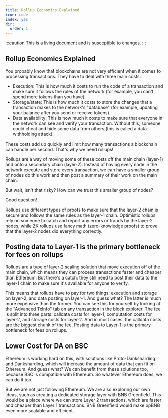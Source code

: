 ```yaml
---
title: Rollup Economics Explained 
icon: code
index: yes
dir:
  order: 1
---
```


:::caution 
This is a living document and is susceptible to changes. 
:::


## Rollup Economics Explained 

You probably know that blockchains are not very efficient when it comes to processing transactions. They have to deal with three main costs:

- Execution: This is how much it costs to run the code of a transaction and make sure it follows the rules of the network (for example, you can't spend more tokens than you have).
- Storage/state: This is how much it costs to store the changes that a transaction makes to the network's "database" (for example, updating your balance after you send or receive tokens).
- Data availability: This is how much it costs to make sure that everyone in the network can see and verify your transaction. Without this, someone could cheat and hide some data from others (this is called a data-withholding attack).

These costs add up quickly and limit how many transactions a blockchain can handle per second. That's why we need rollups!

Rollups are a way of moving some of these costs off the main chain (layer-1) and onto a secondary chain (layer-2). Instead of having every node in the network execute and store every transaction, we can have a smaller group of nodes do this work and then post a summary of their work on the main chain.

But wait, isn't that risky? How can we trust this smaller group of nodes?

Good question!

Rollups use different types of proofs to make sure that the layer-2 chain is secure and follows the same rules as the layer-1 chain. Optimistic rollups rely on someone to catch and report any errors or frauds by the layer-2 nodes, while ZK rollups use fancy math (zero-knowledge proofs) to prove that the layer-2 nodes did everything correctly.

## Posting data to Layer-1 is the primary bottleneck for fees on rollups

Rollups are a type of layer-2 scaling solution that move execution off of the main chain, which means they can process transactions faster and cheaper than Ethereum. But there's a catch: they still need to post their data to the layer-1 chain to make sure it's available for anyone to verify.

This means that rollups have to pay for two things: execution and storage on layer-2, and data posting on layer-1. And guess what? The latter is much more expensive than the former. You can see this for yourself by looking at the "Advanced TxInfo" tab on any transaction in the block explorer. The fee is split into three parts: calldata costs for layer-1, computation costs for layer-2, and storage costs for layer-2. And in most cases, the calldata costs are the biggest chunk of the fee. Posting data to Layer-1 is the primary bottleneck for fees on rollups.


## Lower Cost for DA on BSC

Ethereum is working hard on this, with solutions like Proto-Danksharding and Danksharding, which will increase the amount of data that can fit on Ethereum. And guess what? We can benefit from these solutions too, because BSC is compatible with Ethereum. So whatever Ethereum does, we can do it too.

But we are not just following Ethereum. We are also exploring our own ideas, such as creating a dedicated storage layer with BNB Greenfield. This would be a place where we can store Layer 2 transactions, which are faster and cheaper than Layer 1 transactions. BNB Greenfield would make opBNB even more scalable and efficient.


